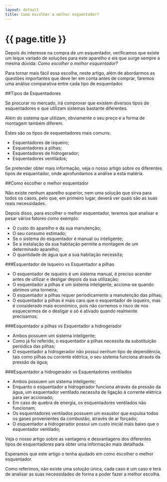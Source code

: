 ```yaml
---
layout: default
title: Como escolher o melhor esquentador?
---
```


# {{ page.title }}

Depois do interesse na compra de um esquentador, verificamos que existe um leque variado de soluções para este aparelho e eis que surge sempre a mesma dúvida: _Como escolher o melhor esquentador?_

Para tornar mais fácil essa escolha, neste artigo, além de abordarmos as questões importantes que deve ter em conta antes de comprar, faremos uma análise comparativa entre cada tipo de esquentador.

##Tipos de Esquentadores

Se procurar no mercado, irá comprovar que existem diversos tipos de esquentadores e que utilizam sistemas bastante diferentes.

Além do sistema que utilizam, obviamente o seu preço e a forma de montagem também diferem.

Estes são os tipos de esquentadores mais comuns:

* Esquentadores de isqueiro;
* Esquentadores a pilhas;
* Esquentadores de hidrogerador;
* Esquentadores ventilados;

Se pretender obter mais informação, veja o nosso artigo sobre os diferentes tipos de esquentador, onde aprofundamos a análise a esta matéria.

##Como escolher o melhor esquentador

Não existe nenhum aparelho superior, nem uma solução que sirva para todos os casos, pelo que, em primeiro lugar, deverá ver quais são as suas reais necessidades.

Depois disso, para escolher o melhor esquentador, teremos que analisar e pesar vários fatores como exemplo:

* O custo do aparelho e da sua manutenção;
* O seu consumo estimado;
* Se o sistema do esquentador é manual ou inteligente;
* Se a instalação da sua habitação permite a montagem de um determinado aparelho;
* O quantidade de água que a sua habitação necessita;

###Esquentador de Isqueiro vs Esquentador a pilhas

* O esquentador de isqueiro é um sistema manual, é preciso acender antes de utilizar e desligar depois da sua utilização;
* O esquentador a pilhas é um sistema inteligente, acciona-se quando abrimos uma torneira;
* O esquentador a pilhas requer periodicamente a manutenção das pilhas;
* O esquentador a pilhas é mais caro que o esquentador de isqueiro, mas é considerado mais económico, pois não corremos o risco de nos esquecermos de o desligar e só é ativado quando realmente precisamos;

###Esquentador a pilhas vs Esquentador a hidrogerador

* Ambos possuem um sistema inteligente;
* Como já foi referido, o esquentador a pilhas necessita da substituição periódica das pilhas;
* O esquentador a hidrogerador não possui nenhum tipo de dependência, tais como pilhas ou corrente elétrica, o seu sistema funciona através da pressão da água;

###Esquentador a hidrogerador vs Esquentadores ventilados

* Ambos possuem um sistema inteligente;
* Enquanto o esquentador a hidrogerador funciona através da pressão da água, um esquentador ventilado necessita de ligação à corrente elétrica para ser accionado;
* Em caso de quebra de energia, os esquentadores ventilados não funcionam;
* Os esquentadores ventilados possuem um exaustor que expulsa todos os gases provenientes da combustão, através de ar forçado;
* O esquentador a hidrogerador possui um custo inicial mais baixo que o esquentador ventilado;

Veja o nosso artigo sobre as vantagens e desvantagens dos diferentes tipos de esquentadores para obter uma informação mais detalhada.

Esperamos que este artigo o tenha ajudado em como escolher o melhor esquentador.

Como referimos, não existe uma solução única, cada caso é um caso e terá de analisar as suas necessidades de forma a poder fazer a melhor escolha.
